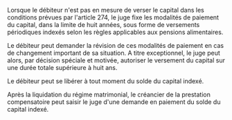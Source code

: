 Lorsque le débiteur n'est pas en mesure de verser le capital dans les conditions prévues par l'article 274, le juge fixe les modalités de paiement du capital, dans la limite de huit années, sous forme de versements périodiques indexés selon les règles applicables aux pensions alimentaires.

Le débiteur peut demander la révision de ces modalités de paiement en cas de changement important de sa situation. A titre exceptionnel, le juge peut alors, par décision spéciale et motivée, autoriser le versement du capital sur une durée totale supérieure à huit ans.

Le débiteur peut se libérer à tout moment du solde du capital indexé.

Après la liquidation du régime matrimonial, le créancier de la prestation compensatoire peut saisir le juge d'une demande en paiement du solde du capital indexé.
